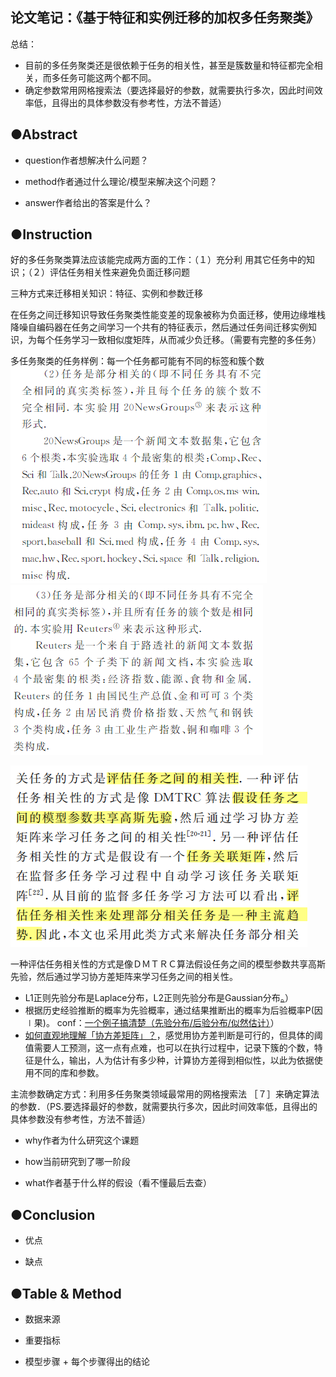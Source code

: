 ##  论文笔记：《基于特征和实例迁移的加权多任务聚类》

总结：
- 目前的多任务聚类还是很依赖于任务的相关性，甚至是簇数量和特征都完全相关，而多任务可能这两个都不同。
- 确定参数常用网格搜索法（要选择最好的参数，就需要执行多次，因此时间效率低，且得出的具体参数没有参考性，方法不普适）

## ●Abstract

-   question作者想解决什么问题？
    
-   method作者通过什么理论/模型来解决这个问题？
    
-   answer作者给出的答案是什么？
    

## ●Instruction

好的多任务聚类算法应该能完成两方面的工作：（１）充分利 用其它任务中的知识；（２）评估任务相关性来避免负面迁移问题 

三种方式来迁移相关知识：特征、实例和参数迁移

在任务之间迁移知识导致任务聚类性能变差的现象被称为负面迁移，使用边缘堆栈降噪自编码器在任务之间学习一个共有的特征表示，然后通过任务间迁移实例知识，为每个任务学习一致相似度矩阵，从而减少负迁移。（需要有完整的多任务）

多任务聚类的任务样例：每一个任务都可能有不同的标签和簇个数
![](%E5%9F%BA%E4%BA%8E%E7%89%B9%E5%BE%81%E5%92%8C%E5%AE%9E%E4%BE%8B%E8%BF%81%E7%A7%BB%E7%9A%84%E5%8A%A0%E6%9D%83%E5%A4%9A%E4%BB%BB%E5%8A%A1%E8%81%9A%E7%B1%BB_md_files/image1.png?v=1&type=image)
![](%E5%9F%BA%E4%BA%8E%E7%89%B9%E5%BE%81%E5%92%8C%E5%AE%9E%E4%BE%8B%E8%BF%81%E7%A7%BB%E7%9A%84%E5%8A%A0%E6%9D%83%E5%A4%9A%E4%BB%BB%E5%8A%A1%E8%81%9A%E7%B1%BB_md_files/image2.png?v=1&type=image)


![](%E5%9F%BA%E4%BA%8E%E7%89%B9%E5%BE%81%E5%92%8C%E5%AE%9E%E4%BE%8B%E8%BF%81%E7%A7%BB%E7%9A%84%E5%8A%A0%E6%9D%83%E5%A4%9A%E4%BB%BB%E5%8A%A1%E8%81%9A%E7%B1%BB_md_files/image3.png?v=1&type=image)

一种评估任务相关性的方式是像ＤＭＴＲＣ算法假设任务之间的模型参数共享高斯先验，然后通过学习协方差矩阵来学习任务之间的相关性。
- L1正则先验分布是Laplace分布，L2正则先验分布是Gaussian分布[。](https://zhuanlan.zhihu.com/p/116079663)）
- 根据历史经验推断的概率为先验概率，通过结果推断出的概率为后验概率P(因∣果)。 conf：[一个例子搞清楚（先验分布/后验分布/似然估计）](https://blog.csdn.net/qq_23947237/article/details/78265026)）
- [如何直观地理解「协方差矩阵」？](https://zhuanlan.zhihu.com/p/37609917)，感觉用协方差判断是可行的，但具体的阈值需要人工预测，这一点有点难，也可以在执行过程中，记录下簇的个数，特征是什么，输出，人为估计有多少种，计算协方差得到相似性，以此为依据使用不同的库和参数。

主流参数确定方式：利用多任务聚类领域最常用的网格搜索法 ［７］来确定算法的参数．（PS.要选择最好的参数，就需要执行多次，因此时间效率低，且得出的具体参数没有参考性，方法不普适）

-   why作者为什么研究这个课题
    
-   how当前研究到了哪一阶段
    
-   what作者基于什么样的假设（看不懂最后去查）
    

## ●Conclusion

-   优点
    
-   缺点
    

## ●Table & Method

-   数据来源
    
-   重要指标
    
-   模型步骤 + 每个步骤得出的结论
